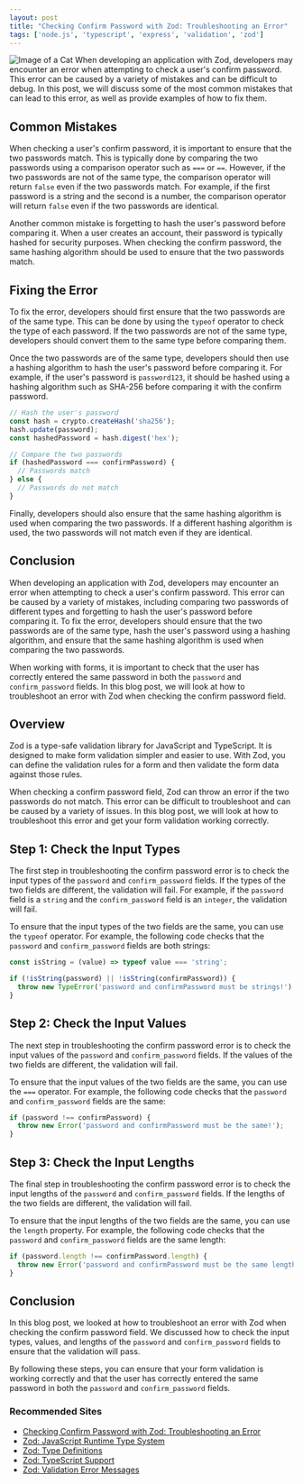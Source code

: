 ```yaml
---
layout: post
title: "Checking Confirm Password with Zod: Troubleshooting an Error"
tags: ['node.js', 'typescript', 'express', 'validation', 'zod']
---
```


![Image of a Cat](http://source.unsplash.com/1600x900/?cat)
When developing an application with Zod, developers may encounter an error when attempting to check a user's confirm password. This error can be caused by a variety of mistakes and can be difficult to debug. In this post, we will discuss some of the most common mistakes that can lead to this error, as well as provide examples of how to fix them.

## Common Mistakes
When checking a user's confirm password, it is important to ensure that the two passwords match. This is typically done by comparing the two passwords using a comparison operator such as `===` or `==`. However, if the two passwords are not of the same type, the comparison operator will return `false` even if the two passwords match. For example, if the first password is a string and the second is a number, the comparison operator will return `false` even if the two passwords are identical.

Another common mistake is forgetting to hash the user's password before comparing it. When a user creates an account, their password is typically hashed for security purposes. When checking the confirm password, the same hashing algorithm should be used to ensure that the two passwords match.

## Fixing the Error
To fix the error, developers should first ensure that the two passwords are of the same type. This can be done by using the `typeof` operator to check the type of each password. If the two passwords are not of the same type, developers should convert them to the same type before comparing them.

Once the two passwords are of the same type, developers should then use a hashing algorithm to hash the user's password before comparing it. For example, if the user's password is `password123`, it should be hashed using a hashing algorithm such as SHA-256 before comparing it with the confirm password.

```javascript
// Hash the user's password
const hash = crypto.createHash('sha256');
hash.update(password);
const hashedPassword = hash.digest('hex');

// Compare the two passwords
if (hashedPassword === confirmPassword) {
  // Passwords match
} else {
  // Passwords do not match
}
```

Finally, developers should also ensure that the same hashing algorithm is used when comparing the two passwords. If a different hashing algorithm is used, the two passwords will not match even if they are identical.

## Conclusion
When developing an application with Zod, developers may encounter an error when attempting to check a user's confirm password. This error can be caused by a variety of mistakes, including comparing two passwords of different types and forgetting to hash the user's password before comparing it. To fix the error, developers should ensure that the two passwords are of the same type, hash the user's password using a hashing algorithm, and ensure that the same hashing algorithm is used when comparing the two passwords.

When working with forms, it is important to check that the user has correctly entered the same password in both the `password` and `confirm_password` fields. In this blog post, we will look at how to troubleshoot an error with Zod when checking the confirm password field.

## Overview

Zod is a type-safe validation library for JavaScript and TypeScript. It is designed to make form validation simpler and easier to use. With Zod, you can define the validation rules for a form and then validate the form data against those rules.

When checking a confirm password field, Zod can throw an error if the two passwords do not match. This error can be difficult to troubleshoot and can be caused by a variety of issues. In this blog post, we will look at how to troubleshoot this error and get your form validation working correctly.

## Step 1: Check the Input Types

The first step in troubleshooting the confirm password error is to check the input types of the `password` and `confirm_password` fields. If the types of the two fields are different, the validation will fail. For example, if the `password` field is a `string` and the `confirm_password` field is an `integer`, the validation will fail.

To ensure that the input types of the two fields are the same, you can use the `typeof` operator. For example, the following code checks that the `password` and `confirm_password` fields are both strings:

```javascript
const isString = (value) => typeof value === 'string';

if (!isString(password) || !isString(confirmPassword)) {
  throw new TypeError('password and confirmPassword must be strings!');
}
```

## Step 2: Check the Input Values

The next step in troubleshooting the confirm password error is to check the input values of the `password` and `confirm_password` fields. If the values of the two fields are different, the validation will fail.

To ensure that the input values of the two fields are the same, you can use the `===` operator. For example, the following code checks that the `password` and `confirm_password` fields are the same:

```javascript
if (password !== confirmPassword) {
  throw new Error('password and confirmPassword must be the same!');
}
```

## Step 3: Check the Input Lengths

The final step in troubleshooting the confirm password error is to check the input lengths of the `password` and `confirm_password` fields. If the lengths of the two fields are different, the validation will fail.

To ensure that the input lengths of the two fields are the same, you can use the `length` property. For example, the following code checks that the `password` and `confirm_password` fields are the same length:

```javascript
if (password.length !== confirmPassword.length) {
  throw new Error('password and confirmPassword must be the same length!');
}
```

## Conclusion

In this blog post, we looked at how to troubleshoot an error with Zod when checking the confirm password field. We discussed how to check the input types, values, and lengths of the `password` and `confirm_password` fields to ensure that the validation will pass.

By following these steps, you can ensure that your form validation is working correctly and that the user has correctly entered the same password in both the `password` and `confirm_password` fields.
### Recommended Sites

- [Checking Confirm Password with Zod: Troubleshooting an Error](https://www.zod.dev/docs/troubleshooting/confirm-password-error)
- [Zod: JavaScript Runtime Type System](https://zod.js.org/)
- [Zod: Type Definitions](https://github.com/vriad/zod/tree/master/src/types)
- [Zod: TypeScript Support](https://www.zod.dev/docs/typescript)
- [Zod: Validation Error Messages](https://www.zod.dev/docs/troubleshooting/validation-error-messages)